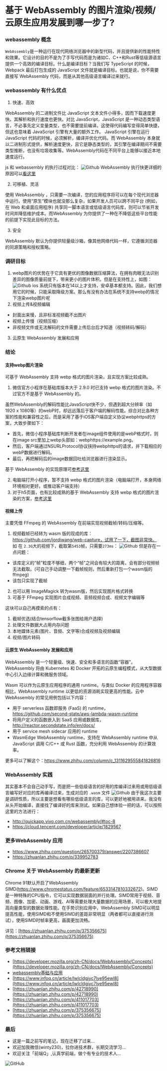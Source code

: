 # 基于 WebAssembly 的图片渲染/视频/云原生应用发展到哪一步了?
### webassembly 概念

`WebAssembly`是一种运行在现代网络浏览器中的新型代码，并且提供新的性能特性和效果。它设计的目的不是为了手写代码而是为诸如C、C++和Rust等低级源语言提供一个高效的编译目标。什么是编译目标？当我们写 TypeScript 的时候，Webpack 最后打包生成的 JavaScript 文件就是编译目标。也就是说，你不需要直接写 WebAssembly 代码，而是从其他高级语言编译过来就行。

### webassembly 有什么优点

1. 快速、高效

WebAssembly 的二进制文件比 JavaScript 文本文件小得多，因而下载速度更快。其解析和执行速度也更快。对比 JavaScript，JavaScript 是一种动态类型语言，不必事先定义变量类型，也不需要提前编译。这使得代码编写变得简单快捷，但这也意味着 JavaScript 引擎有大量的额外工作。 JavaScript 引擎在运行 JavaScript 代码的时候，必须解析，编译并优化代码。而 WebAssembly 本身就以二进制形式提供，解析速度更快，且它是静态类型的，其引擎在编译期间不需要类型推断，也没有垃圾收集等。WebAssembly代码在不同平台上能够以接近本地速度运行。

js 和 webassembly 的执行过程对比：
![Github](https://raw.githubusercontent.com/LuckyWinty/blog/master/images/wasm/js_wasm.jpg)
WebAssembly 执行快更详细的原因可以[看这里](https://zhuanlan.zhihu.com/p/422541443)

2. 可移植、灵活

使用 WebAssembly ，只需要一次编译，您的应用程序将可以在每个现代浏览器中运行。使用“原生”模块也就没那么复杂，如果开发人员可以跨不同平台 (例如，在 Web 和桌面应用程序) 共享同一脚本语言或低级语言代码库，则可以节省开发时间并降低维护成本。而WebAssembly 为你提供了一种在不降低这些平台性能的前提下实现此目标的方法。

3. 安全

WebAssembly 默认为你提供轻量级沙箱，像其他网络代码一样，它遵循浏览器的同源策略和授权策略。

### 调研目标

1. webp图片的优势在于它具有更优的图像数据压缩算法，在拥有肉眼无法识别差异的图像质量前提下，带来更小的图片体积。但是在支持性上，如图：
![Github](https://raw.githubusercontent.com/LuckyWinty/blog/master/images/wasm/webp_support.jpg)
ios 系统只有版本在14以上才支持，安卓基本都支持。因此，我们想用它的时候，只能采取降级方案。那么有没有办法在系统不支持webp的情况下渲染webp图片呢
2. 视频上传&视频编辑  
* 封面出来慢，且非标准视频截不出图片
* 视频上传慢（视频压缩）
* 非视频文件或无法解码的文件需要上传后台后才知道（视频转码/解码）

3. 云原生 WebAssembly 发展和应用
### 结论

#### 支持webp图片渲染

可基于 WebAssembly 支持 webp 格式的图片渲染，且实现方案比较成熟。
1. 微信官方小程序在基础库版本大于 2.9.0 时已支持 webp 格式的图片渲染。不过官方不是基于 WebAssembly 的。

虽然WebAssembly的解码性能比JavaScript快不少，但遇到超大分辨率（如1920 x 1080等）的webP时，却远远落后于客户端的解码性能。综合对比各种方案的性能和兼容性之后，而是采用了基于iOS客户端自定义协议webphttps的方案，大致步骤如下：

+ 首先，微信小程序基础库判断开发者在image组件使用的是webP格式时，则在image src里加上webp头部如：webphttps://example.png。
+ 然后，客户端通过NSURLProtocol协议挟持webphttps的请求，并下载相应的webP数据进行解码。
+ 最后，再把解码后的image数据回吐给浏览器进行渲染显示。

基于 WebAssembly 的实现原理可[参考这里](https://juejin.cn/post/6844903893759950855 )

2. 电脑端打开小程序，暂不支持 webp 格式的图片渲染（电脑端打开，本身网络环境相对更好。或推动客户端支持）  
3. 对于h5页面，也有比较成熟的基于 WebAssembly 支持 webp 格式的图片渲染的方案，[参考这里](https://zhuanlan.zhihu.com/p/182507828 ) 

#### 视频上传

主要凭借 FFmpeg 的 WebAssembly 在前端实现视频截帧/转码/压缩等。

1. 视频截帧已经转为 wasm 版的现成的库：https://github.com/jordiwang/web-capture，试用了一下，截图非常快。
如 在 `2.3G`大的视频下，截取第`5453`帧，只需要`273ms`：
![Github](https://raw.githubusercontent.com/LuckyWinty/blog/master/images/wasm/WechatIMG22663.png)
但是存在一点问题：
+ 该库定义的“帧”粒度不够细，两个“帧”之间会有较大的距离，会有部分视频帧无法截取。(可自己手动调整一下截帧规则，然后重新打包一个wasm版的 ffmpeg)
+ 该包只实现了截帧
2. 也可以用 ImageMagick 转为wasm版，然后实现图片格式转换
3. 可基于 FFmpeg 实现图片合成视频、音频视频合成、视频文字编辑等

这块可以自己再摸索的点有：
1. 截帧优选(结合tensorflow截多张图给用户选择)
2. 处理文件数据大占用内存问题
3. 本地媒体元素(图片、音频、文字等)合成视频及视频编辑
4. 视频/图片转码

#### 云原生 WebAssembly 发展和应用
WebAssembly 是一个轻量级、快速、安全和多语言的函数“容器”。WebAssembly 将由 Kubernetes 和 Docker 开拓的云原生编程模式，从大型数据中心引入边缘计算和微服务领域。

Wasm 可以作为云原生应用程序的通用 runtime。与类似 Docker 的应用程序容器相比，WebAssembly runtime 以更低的资源消耗实现更高的性能。云中 WebAssembly 的常见用例包括以下内容：

+ 用于 serverless 函数即服务 (FaaS) 的 runtime，https://github.com/second-state/aws-lambda-wasm-runtime
+ 将用户定义的函数嵌入到 SaaS 应用或数据库，http://reactor.secondstate.info/en/docs/
+ 用于 service mesh sidecar 应用的 runtime
+ WasmEdge WebAssembly runtime，支持在 WebAssembly runtime 中从 JavaScript 调用 C/C++ 或 Rust 函数，充分利用 WebAssembly 的计算效率。

更多可以了解这个：https://www.zhihu.com/column/c_1311629555841826816
### WebAssembly 实践
其实基本不会自己动手写，而是把一些低级语言的好用的库编译过来用或用低级语言编写好对应的库再编译过来，生成对应的 `.wasm` 文件
![Github](https://raw.githubusercontent.com/LuckyWinty/blog/master/images/wasm/wasm.jpeg)
由于我这次主要是调研性质，所以主要是想看有哪些低级语言的库，可以更好地被用进来。我没有从头开始编译，直接找了编译好的库来测试。如果自己想体验一把的话，可以按照这里的方法进行：
+ http://quickapp.vivo.com.cn/webassembly/#toc-8
+ https://cloud.tencent.com/developer/article/1829567
### 更多WebAssembly 应用
+ https://www.zhihu.com/question/265700379/answer/2207386607
+ https://zhuanlan.zhihu.com/p/339952783
### Chrome 关于 WebAssembly 的最新更新

Chrome 91默认开启了WebAssembly SIMD(https://www.chromestatus.com/feature/6533147810332672)。SIMD是一种特殊的CPU指令，它可以实现数据层面的并行处理。SIMD常用于视频、音频、图像、加密、动画、游戏、AI等需要处理大量数据的应用场景，可以极大地提高向量类型的数据处理性能。在手势识别应用中，WebAssembly SIMD可以明显提高性能，使用SIMD和不使用SIMD的差距非常明显（两者都可以直接进行测试），使用SIMD时帧率更高，画面更加流畅。

详见：[https://zhuanlan.zhihu.com/p/375356675](https://zhuanlan.zhihu.com/p/375356675)

### 参考文档链接
+ [https://developer.mozilla.org/zh-CN/docs/WebAssembly/Concepts](https://developer.mozilla.org/zh-CN/docs/WebAssembly/Concepts)
+ [webassembly基础与应用](http://quickapp.vivo.com.cn/webassembly/#toc-0)
+ [https://www.infoq.cn/article/lwlcldgjyc7lye95ewl8](https://www.infoq.cn/article/lwlcldgjyc7lye95ewl8)
+ [https://zhuanlan.zhihu.com/p/42718990](https://zhuanlan.zhihu.com/p/42718990)
+ [https://zhuanlan.zhihu.com/p/411017703](https://zhuanlan.zhihu.com/p/411017703)
+ [https://zhuanlan.zhihu.com/p/375356675](https://zhuanlan.zhihu.com/p/375356675)

### 最后
+ 这是一篇之前写的笔记，现在迁移了过来...
+ 欢迎加我微信(winty230)，拉你进技术群，长期交流学习...
+ 欢迎关注「前端Q」,认真学前端，做个有专业的技术人...

![GitHub](https://raw.githubusercontent.com/LuckyWinty/blog/master/images/gzh/1571395642.png)